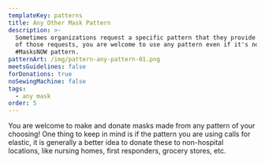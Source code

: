```yaml
---
templateKey: patterns
title: Any Other Mask Pattern
description: >-
  Sometimes organizations request a specific pattern that they provide. Outside
  of those requests, you are welcome to use any pattern even if it's not a
  #MasksNOW pattern. 
patternArt: /img/pattern-any-pattern-01.png
meetsGuidelines: false
forDonations: true
noSewingMachine: false
tags:
  - any mask
order: 5
---
```

You are welcome to make and donate masks made from any pattern of your choosing! One thing to keep in mind is if the pattern you are using calls for elastic, it is generally a better idea to donate these to non-hospital locations, like nursing homes, first responders, grocery stores, etc.